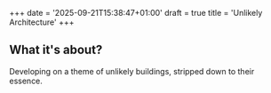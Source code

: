 +++
date = '2025-09-21T15:38:47+01:00'
draft = true
title = 'Unlikely Architecture'
+++
## What it's about?

Developing on a theme of unlikely buildings, stripped down to their essence.
